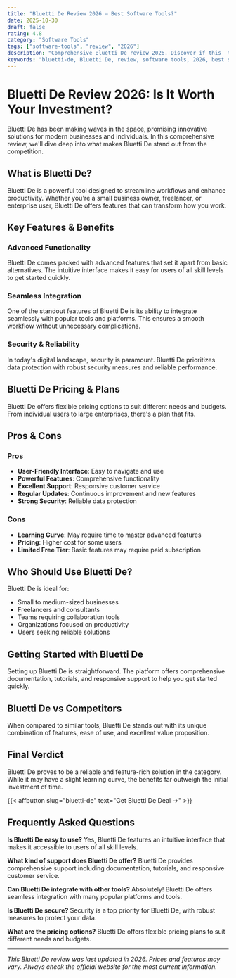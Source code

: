 ```yaml
---
title: "Bluetti De Review 2026 – Best Software Tools?"
date: 2025-10-30
draft: false
rating: 4.8
category: "Software Tools"
tags: ["software-tools", "review", "2026"]
description: "Comprehensive Bluetti De review 2026. Discover if this  tool is the best choice for your needs."
keywords: "bluetti-de, Bluetti De, review, software tools, 2026, best software tools"
---
```


# Bluetti De Review 2026: Is It Worth Your Investment?

Bluetti De has been making waves in the  space, promising innovative solutions for modern businesses and individuals. In this comprehensive review, we'll dive deep into what makes Bluetti De stand out from the competition.

## What is Bluetti De?

Bluetti De is a powerful  tool designed to streamline workflows and enhance productivity. Whether you're a small business owner, freelancer, or enterprise user, Bluetti De offers features that can transform how you work.

## Key Features & Benefits

### Advanced Functionality
Bluetti De comes packed with advanced features that set it apart from basic alternatives. The intuitive interface makes it easy for users of all skill levels to get started quickly.

### Seamless Integration
One of the standout features of Bluetti De is its ability to integrate seamlessly with popular tools and platforms. This ensures a smooth workflow without unnecessary complications.

### Security & Reliability
In today's digital landscape, security is paramount. Bluetti De prioritizes data protection with robust security measures and reliable performance.

## Bluetti De Pricing & Plans

Bluetti De offers flexible pricing options to suit different needs and budgets. From individual users to large enterprises, there's a plan that fits.

## Pros & Cons

### Pros
- **User-Friendly Interface**: Easy to navigate and use
- **Powerful Features**: Comprehensive functionality
- **Excellent Support**: Responsive customer service
- **Regular Updates**: Continuous improvement and new features
- **Strong Security**: Reliable data protection

### Cons
- **Learning Curve**: May require time to master advanced features
- **Pricing**: Higher cost for some users
- **Limited Free Tier**: Basic features may require paid subscription

## Who Should Use Bluetti De?

Bluetti De is ideal for:
- Small to medium-sized businesses
- Freelancers and consultants
- Teams requiring collaboration tools
- Organizations focused on productivity
- Users seeking reliable  solutions

## Getting Started with Bluetti De

Setting up Bluetti De is straightforward. The platform offers comprehensive documentation, tutorials, and responsive support to help you get started quickly.

## Bluetti De vs Competitors

When compared to similar tools, Bluetti De stands out with its unique combination of features, ease of use, and excellent value proposition.

## Final Verdict

Bluetti De proves to be a reliable and feature-rich solution in the  category. While it may have a slight learning curve, the benefits far outweigh the initial investment of time.

{{< affbutton slug="bluetti-de" text="Get Bluetti De Deal →" >}}

## Frequently Asked Questions

**Is Bluetti De easy to use?**
Yes, Bluetti De features an intuitive interface that makes it accessible to users of all skill levels.

**What kind of support does Bluetti De offer?**
Bluetti De provides comprehensive support including documentation, tutorials, and responsive customer service.

**Can Bluetti De integrate with other tools?**
Absolutely! Bluetti De offers seamless integration with many popular platforms and tools.

**Is Bluetti De secure?**
Security is a top priority for Bluetti De, with robust measures to protect your data.

**What are the pricing options?**
Bluetti De offers flexible pricing plans to suit different needs and budgets.

---

*This Bluetti De review was last updated in 2026. Prices and features may vary. Always check the official website for the most current information.*
